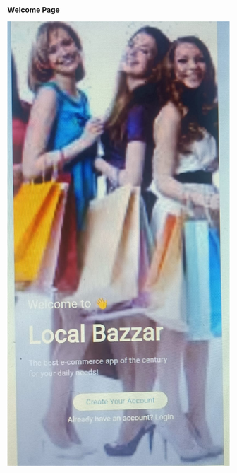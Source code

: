 ### Welcome Page
![image alt]( https://github.com/chanadana-aa/flutter-localbazzar/blob/0904b1cb3ce36b53eb96c79636e7012347d9b61e/git%20localbazzar%20images/image%2035.jpg )
